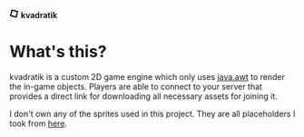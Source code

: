[icon]: https://raw.githubusercontent.com/inc0g-repoz/kvadratik/main/client/src/main/resources/assets/icon.png
[java.awt]: https://docs.oracle.com/javase/7/docs/api/java/awt/package-summary.html
[sprites-resource]: https://www.spriters-resource.com/pc_computer/omori/?source=genre
<!-- The stuff above is invisible -->

![icon]
**kvadratik**

# What's this?
kvadratik is a custom 2D game engine which only uses [java.awt] to render the in-game objects.
Players are able to connect to your server that provides a direct link for downloading all necessary assets for joining it. 

I don't own any of the sprites used in this project. They are all placeholders I took from [here][sprites-resource].
